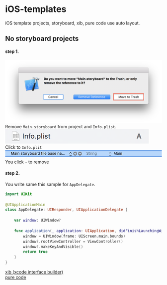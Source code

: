 # iOS-templates  
iOS template projects, storyboard, xib, pure code use auto layout.  
  
## No storyboard projects  
#### step 1.  
![remove_storyboard](./docs/remove_storyboard_0.png)  
Remove `Main.storyboard` from project and `Info.plist`.  
![xib_0](./docs/remove_storyboard_1.png)  
Click to `Info.plit`  
![xib_1](./docs/remove_storyboard_2.png)  
You click `-` to remove  

#### step 2.  
You write same this sample for `AppDelegate`.  
``` swift
import UIKit

@UIApplicationMain
class AppDelegate: UIResponder, UIApplicationDelegate {

    var window: UIWindow?

    func application(_ application: UIApplication, didFinishLaunchingWithOptions launchOptions: [UIApplicationLaunchOptionsKey: Any]?) -> Bool {
        window = UIWindow(frame: UIScreen.main.bounds)
        window?.rootViewController = ViewController()
        window?.makeKeyAndVisible()
        return true
    }
}
```
[xib (xcode interface builder)](./docs/xib.md)  
[pure code](./docs/pureCode.md)